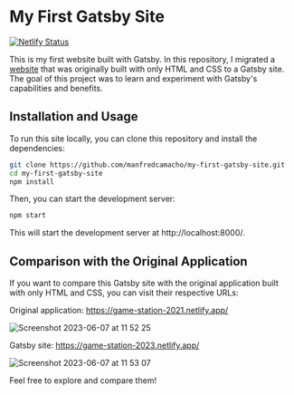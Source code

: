 # My First Gatsby Site

[![Netlify Status](https://api.netlify.com/api/v1/badges/7312b674-3d0a-4db9-9cf9-c6bcd74ed9ba/deploy-status)](https://app.netlify.com/sites/game-station-2023/deploys)

This is my first website built with Gatsby. In this repository, I migrated a [website](https://github.com/manfredcamacho/TP1-FrontEnd-CaC-2021) that was originally built with only HTML and CSS to a Gatsby site. The goal of this project was to learn and experiment with Gatsby's capabilities and benefits.

## Installation and Usage

To run this site locally, you can clone this repository and install the dependencies:

```sh
git clone https://github.com/manfredcamacho/my-first-gatsby-site.git
cd my-first-gatsby-site
npm install
```

Then, you can start the development server:

```sh
npm start
```

This will start the development server at http://localhost:8000/.

## Comparison with the Original Application

If you want to compare this Gatsby site with the original application built with only HTML and CSS, you can visit their respective URLs:

Original application: https://game-station-2021.netlify.app/

![Screenshot 2023-06-07 at 11 52 25](https://github.com/manfredcamacho/my-first-gatsby-site/assets/12779378/ff8df389-3b58-4d59-92f1-c0d085a74fa7)

Gatsby site: https://game-station-2023.netlify.app/

![Screenshot 2023-06-07 at 11 53 07](https://github.com/manfredcamacho/my-first-gatsby-site/assets/12779378/d302aff0-5e18-4f68-83aa-b2ff334ae10d)


Feel free to explore and compare them!

